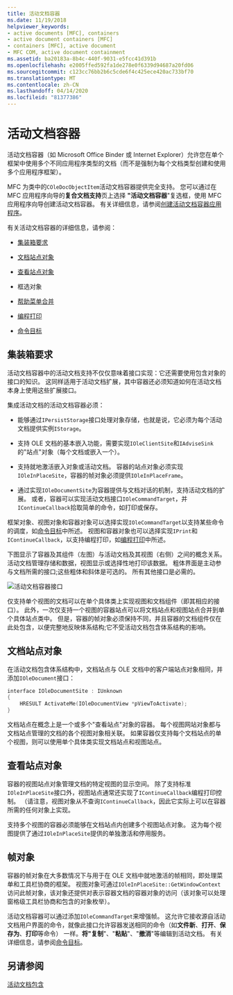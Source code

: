 ```yaml
---
title: 活动文档容器
ms.date: 11/19/2018
helpviewer_keywords:
- active documents [MFC], containers
- active document containers [MFC]
- containers [MFC], active document
- MFC COM, active document containment
ms.assetid: ba20183a-8b4c-440f-9031-e5fcc41d391b
ms.openlocfilehash: e2005ffed592fa1de278e0f6339d94687a20fd06
ms.sourcegitcommit: c123cc76bb2b6c5cde6f4c425ece420ac733bf70
ms.translationtype: MT
ms.contentlocale: zh-CN
ms.lasthandoff: 04/14/2020
ms.locfileid: "81377386"
---
```

# <a name="active-document-containers"></a>活动文档容器

活动文档容器（如 Microsoft Office Binder 或 Internet Explorer）允许您在单个框架中使用多个不同应用程序类型的文档（而不是强制为每个文档类型创建和使用多个应用程序框架）。

MFC 为类中的`COleDocObjectItem`活动文档容器提供完全支持。 您可以通过在 MFC 应用程序向导的**复合文档支持**页上选择 **"活动文档容器**"复选框，使用 MFC 应用程序向导创建活动文档容器。 有关详细信息，请参阅[创建活动文档容器应用程序](../mfc/creating-an-active-document-container-application.md)。

有关活动文档容器的详细信息，请参阅：

- [集装箱要求](#container_requirements)

- [文档站点对象](#document_site_objects)

- [查看站点对象](#view_site_objects)

- 框选对象[](#frame_object)

- [帮助菜单合并](../mfc/help-menu-merging.md)

- [编程打印](../mfc/programmatic-printing.md)

- [命令目标](../mfc/message-handling-and-command-targets.md)

## <a name="container-requirements"></a><a name="container_requirements"></a>集装箱要求

活动文档容器中的活动文档支持不仅仅意味着接口实现：它还需要使用包含对象的接口的知识。 这同样适用于活动文档扩展，其中容器还必须知道如何在活动文档本身上使用这些扩展接口。

集成活动文档的活动文档容器必须：

- 能够通过`IPersistStorage`接口处理对象存储，也就是说，它必须为每个活动文档提供实例`IStorage`。

- 支持 OLE 文档的基本嵌入功能，需要实现`IOleClientSite`和`IAdviseSink`的"站点"对象（每个文档或嵌入一个）。

- 支持就地激活嵌入对象或活动文档。 容器的站点对象必须实现`IOleInPlaceSite`，容器的帧对象必须提供`IOleInPlaceFrame`。

- 通过实现`IOleDocumentSite`为容器提供与文档对话的机制，支持活动文档的扩展。 或者，容器可以实现活动文档接口`IOleCommandTarget`，并`IContinueCallback`拾取简单的命令，如打印或保存。

框架对象、视图对象和容器对象可以选择实现`IOleCommandTarget`以支持某些命令的调度，如[命令目标](../mfc/message-handling-and-command-targets.md)中所述。 视图和容器对象也可以选择实现`IPrint`和`IContinueCallback`，以支持编程打印，如[编程打印](../mfc/programmatic-printing.md)中所述。

下图显示了容器及其组件（左图）与活动文档及其视图（右侧）之间的概念关系。 活动文档管理存储和数据，视图显示或选择性地打印该数据。 粗体界面是主动参与文档所需的接口;这些粗体和斜体是可选的。 所有其他接口是必需的。

![活动文档容器接口](../mfc/media/vc37gj1.gif "活动文档容器接口")

仅支持单个视图的文档可以在单个具体类上实现视图和文档组件（即其相应的接口）。 此外，一次仅支持一个视图的容器站点可以将文档站点和视图站点合并到单个具体站点类中。 但是，容器的帧对象必须保持不同，并且容器的文档组件仅在此处包含，以便完整地反映体系结构;它不受活动文档包含体系结构的影响。

## <a name="document-site-objects"></a><a name="document_site_objects"></a>文档站点对象

在活动文档包含体系结构中，文档站点与 OLE 文档中的客户端站点对象相同，并添加`IOleDocument`接口：

```cpp
interface IOleDocumentSite : IUnknown
{
    HRESULT ActivateMe(IOleDocumentView *pViewToActivate);
}
```

文档站点在概念上是一个或多个"查看站点"对象的容器。 每个视图网站对象都与文档站点管理的文档的各个视图对象相关联。 如果容器仅支持每个文档站点的单个视图，则可以使用单个具体类实现文档站点和视图站点。

## <a name="view-site-objects"></a><a name="view_site_objects"></a>查看站点对象

容器的视图站点对象管理文档的特定视图的显示空间。 除了支持标准`IOleInPlaceSite`接口外，视图站点通常还实现了`IContinueCallback`编程打印控制。 （请注意，视图对象从不查询`IContinueCallback`，因此它实际上可以在容器所需的任何对象上实现。

支持多个视图的容器必须能够在文档站点内创建多个视图站点对象。 这为每个视图提供了通过`IOleInPlaceSite`提供的单独激活和停用服务。

## <a name="frame-object"></a><a name="frame_object"></a>帧对象

容器的帧对象在大多数情况下与用于在 OLE 文档中就地激活的帧相同，即处理菜单和工具栏协商的框架。 视图对象可通过`IOleInPlaceSite::GetWindowContext`访问此帧对象，该对象还提供对表示容器文档的容器对象的访问（该对象可以处理窗格级工具栏协商和包含的对象枚举）。

活动文档容器可以通过添加`IOleCommandTarget`来增强帧。 这允许它接收源自活动文档用户界面的命令，就像此接口允许容器发送相同的命令（如**文件新**、**打开**、**保存为**、**打印**等命令） 一样。**将"复制**"、"**粘贴**"、"**撤消**"等编辑到活动文档。 有关详细信息，请参阅[命令目标](../mfc/message-handling-and-command-targets.md)。

## <a name="see-also"></a>另请参阅

[活动文档包含](../mfc/active-document-containment.md)
